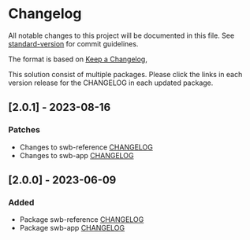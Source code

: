 # Changelog

All notable changes to this project will be documented in this file. See [standard-version](https://github.com/conventional-changelog/standard-version) for commit guidelines.

The format is based on [Keep a Changelog](https://keepachangelog.com/en/1.0.0/),

This solution consist of multiple packages. Please click the links in each version release for the CHANGELOG in each updated package.

## [2.0.1] - 2023-08-16

### Patches
- Changes to swb-reference [CHANGELOG](./solutions/swb-reference/CHANGELOG.md)
- Changes to swb-app [CHANGELOG](./solutions/swb-app/CHANGELOG.md)

## [2.0.0] - 2023-06-09

### Added
- Package swb-reference [CHANGELOG](./solutions/swb-reference/CHANGELOG.md)
- Package swb-app [CHANGELOG](./solutions/swb-app/CHANGELOG.md)

